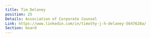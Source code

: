 ```yaml
---
title: Tim Delaney
position: 25
Details: Association of Corporate Counsel
Link: https://www.linkedin.com/in/timothy-j-h-delaney-5647628a/
Section: board
---
```


